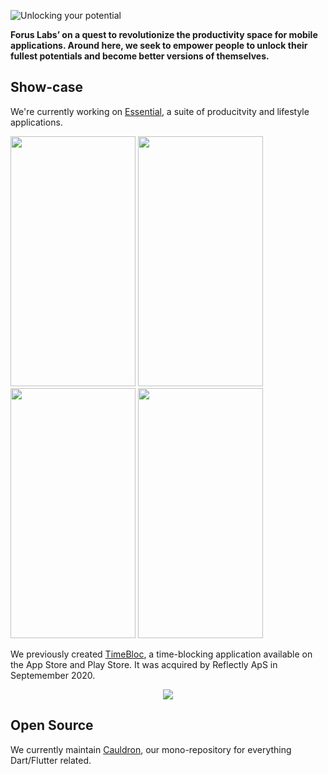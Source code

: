 ![Unlocking your potential](https://i.imgur.com/Dq5BK8O.jpg)

**Forus Labs’ on a quest to revolutionize the productivity space for mobile applications. Around here, we seek to empower people to unlock their fullest potentials and become better versions of themselves.**

## Show-case
We're currently working on [Essential](https://essential.app), a suite of producitvity and lifestyle applications. 

<img src="https://github.com/forus-labs/.github/assets/9427324/ac019bbf-fe26-485f-97d5-7ab11595089e" width="200" height="400" />
<img src="https://github.com/forus-labs/.github/assets/9427324/6b85c6ac-2390-425d-b868-cd99b9405533" width="200" height="400" />
<img src="https://github.com/forus-labs/.github/assets/9427324/8a08408a-6475-4da9-b7f0-301ac05ca3c0" width="200" height="400" />
<img src="https://github.com/forus-labs/.github/assets/9427324/6f951792-2c65-44a9-a225-2df3772f8f9c" width="200" height="400" />

We previously created [TimeBloc](https://timebloc.foruslabs.com/), a time-blocking application available on the App Store and Play Store. It was acquired by Reflectly ApS in Septemember 2020.

<p align="center">
  <img src="https://i.imgur.com/lVTIW1X.png"/>
</p>

## Open Source

We currently maintain [Cauldron](https://github.com/forus-labs/cauldron), our mono-repository for everything Dart/Flutter related. 

